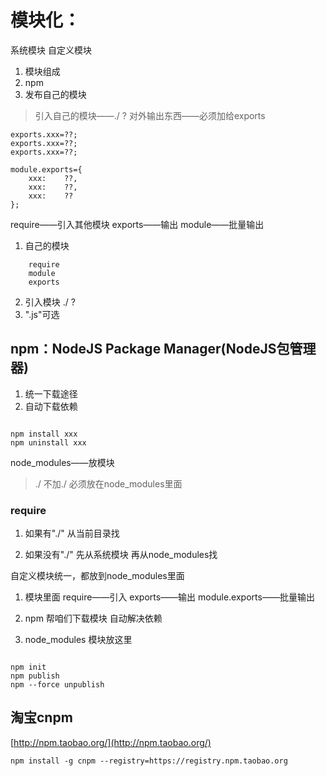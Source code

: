 # 模块化：
系统模块
自定义模块

1. 模块组成
2. npm
3. 发布自己的模块

> 引入自己的模块——./		?
对外输出东西——必须加给exports

```
exports.xxx=??;
exports.xxx=??;
exports.xxx=??;

module.exports={
	xxx:	??,
	xxx:	??,
	xxx:	??
};

```


require——引入其他模块
exports——输出
module——批量输出



1. 自己的模块
```
	require
	module
	exports
```
2. 引入模块	./	?
3. ".js"可选



## npm：NodeJS Package Manager(NodeJS包管理器)
1. 统一下载途径
2. 自动下载依赖

```

npm install xxx
npm uninstall xxx

```

node_modules——放模块


> ./
> 不加./		必须放在node_modules里面



### require
1. 如果有"./"
	从当前目录找

2. 如果没有"./"
	先从系统模块
	再从node_modules找



自定义模块统一，都放到node_modules里面


1. 模块里面
	require——引入
	exports——输出
	module.exports——批量输出

2. npm
	帮咱们下载模块
	自动解决依赖

3. node_modules
	模块放这里

```

npm init
npm publish
npm --force unpublish

```

## 淘宝cnpm
[http://npm.taobao.org/](http://npm.taobao.org/)
```
npm install -g cnpm --registry=https://registry.npm.taobao.org
```